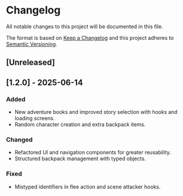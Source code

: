 # Changelog

All notable changes to this project will be documented in this file.

The format is based on [Keep a Changelog](https://keepachangelog.com/en/1.0.0/)
and this project adheres to [Semantic Versioning](https://semver.org/spec/v2.0.0.html).

## [Unreleased]

## [1.2.0] - 2025-06-14
### Added
- New adventure books and improved story selection with hooks and loading screens.
- Random character creation and extra backpack items.

### Changed
- Refactored UI and navigation components for greater reusability.
- Structured backpack management with typed objects.

### Fixed
- Mistyped identifiers in flee action and scene attacker hooks.
